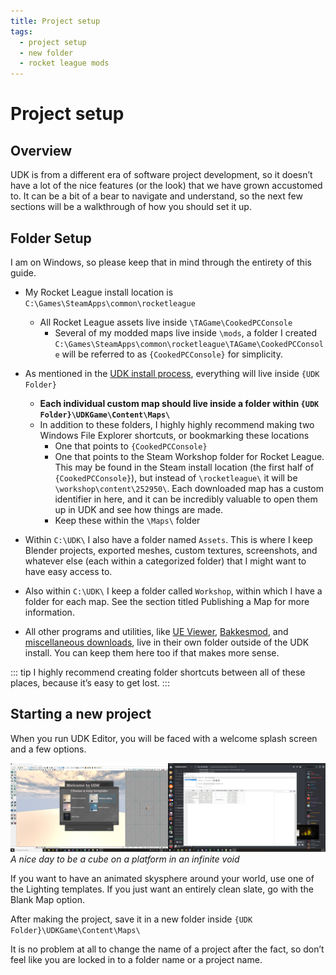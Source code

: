 ```yaml
---
title: Project setup
tags:
  - project setup
  - new folder
  - rocket league mods
---
```

# Project setup

## Overview

UDK is from a different era of software project development, so it doesn’t have a lot of the nice features (or the look) that we have grown accustomed to. It can be a bit of a bear to navigate and understand, so the next few sections will be a walkthrough of how you should set it up.

## Folder Setup

I am on Windows, so please keep that in mind through the entirety of this guide.

* My Rocket League install location is `C:\Games\SteamApps\common\rocketleague`
  * All Rocket League assets live inside `\TAGame\CookedPCConsole`
      * Several of my modded maps live inside `\mods`, a folder I created
`C:\Games\SteamApps\common\rocketleague\TAGame\CookedPCConsole` will be referred to as `{CookedPCConsole}` for simplicity.

* As mentioned in the [UDK install process](installing), everything will live inside `{UDK Folder}`
    * **Each individual custom map should live inside a folder within `{UDK Folder}\UDKGame\Content\Maps\`**
    * In addition to these folders, I highly highly recommend making two Windows File Explorer shortcuts, or bookmarking these locations
      * One that points to `{CookedPCConsole}`
      * One that points to the Steam Workshop folder for Rocket League. This may be found in the Steam install location (the first half of `{CookedPCConsole}`), but instead of `\rocketleague\` it will be `\workshop\content\252950\`. Each downloaded map has a custom identifier in here, and it can be incredibly valuable to open them up in UDK and see how things are made.
      * Keep these within the `\Maps\` folder
	
* Within `C:\UDK\` I also have a folder named `Assets`. This is where I keep Blender projects, exported meshes, custom textures, screenshots, and whatever else (each within a categorized folder) that I might want to have easy access to.
* Also within `C:\UDK\` I keep a folder called `Workshop`, within which I have a folder for each map. See the section titled Publishing a Map for more information.
* All other programs and utilities, like [UE Viewer](../menu/downloads.html#more-downloads), [Bakkesmod](../menu/communities), and [miscellaneous downloads](../menu/downloads), live in their own folder outside of the UDK install. You can keep them here too if that makes more sense.

::: tip
I highly recommend creating folder shortcuts between all of these places, because it’s easy to get lost.
:::

## Starting a new project

When you run UDK Editor, you will be faced with a welcome splash screen and a few options.

![alt text](../.vuepress/public/images/image251.png)
*A nice day to be a cube on a platform in an infinite void*

If you want to have an animated skysphere around your world, use one of the Lighting templates. If you just want an entirely clean slate, go with the Blank Map option.

After making the project, save it in a new folder inside `{UDK Folder}\UDKGame\Content\Maps\`

It is no problem at all to change the name of a project after the fact, so don’t feel like you are locked in to a folder name or a project name.



